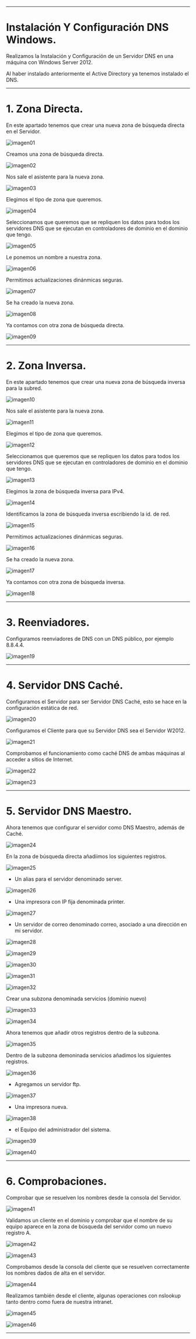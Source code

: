 ___

# **Instalación Y Configuración DNS Windows.**

Realizamos la Instalación y Configuración de un Servidor DNS en una máquina con Windows Server 2012.

Al haber instalado anteriormente el Active Directory ya tenemos instalado el DNS.

---

# **1. Zona Directa.**

En este apartado tenemos que crear una nueva zona de búsqueda directa en el Servidor.

![imagen01](./images/instalacion_y_configuracion_dns_w2012/01.png)

Creamos una zona de búsqueda directa.

![imagen02](./images/instalacion_y_configuracion_dns_w2012/02.png)

Nos sale el asistente para la nueva zona.

![imagen03](./images/instalacion_y_configuracion_dns_w2012/03.png)

Elegimos el tipo de zona que queremos.

![imagen04](./images/instalacion_y_configuracion_dns_w2012/04.png)

Seleccionamos que queremos que se repliquen los datos para todos los servidores DNS que se ejecutan en controladores de dominio en el dominio que tengo.

![imagen05](./images/instalacion_y_configuracion_dns_w2012/05.png)

Le ponemos un nombre a nuestra zona.

![imagen06](./images/instalacion_y_configuracion_dns_w2012/06.png)

Permitimos actualizaciones dinánmicas seguras.

![imagen07](./images/instalacion_y_configuracion_dns_w2012/07.png)

Se ha creado la nueva zona.

![imagen08](./images/instalacion_y_configuracion_dns_w2012/08.png)

Ya contamos con otra zona de búsqueda directa.

![imagen09](./images/instalacion_y_configuracion_dns_w2012/09.png)

---

# **2. Zona Inversa.**

En este apartado tenemos que crear una nueva zona de búsqueda inversa para la subred.

![imagen10](./images/instalacion_y_configuracion_dns_w2012/10.png)

Nos sale el asistente para la nueva zona.

![imagen11](./images/instalacion_y_configuracion_dns_w2012/11.png)

Elegimos el tipo de zona que queremos.

![imagen12](./images/instalacion_y_configuracion_dns_w2012/12.png)

Seleccionamos que queremos que se repliquen los datos para todos los servidores DNS que se ejecutan en controladores de dominio en el dominio que tengo.

![imagen13](./images/instalacion_y_configuracion_dns_w2012/13.png)

Elegimos la zona de búsqueda inversa para IPv4.

![imagen14](./images/instalacion_y_configuracion_dns_w2012/14.png)

Identificamos la zona de búsqueda inversa escribiendo la id. de red.

![imagen15](./images/instalacion_y_configuracion_dns_w2012/15.png)

Permitimos actualizaciones dinánmicas seguras.

![imagen16](./images/instalacion_y_configuracion_dns_w2012/16.png)

Se ha creado la nueva zona.

![imagen17](./images/instalacion_y_configuracion_dns_w2012/17.png)

Ya contamos con otra zona de búsqueda inversa.

![imagen18](./images/instalacion_y_configuracion_dns_w2012/18.png)

---

# **3. Reenviadores.**

Configuramos reenviadores de DNS con un DNS público, por ejemplo 8.8.4.4.

![imagen19](./images/instalacion_y_configuracion_dns_w2012/19.png)

---

# **4. Servidor DNS Caché.**

Configuramos el Servidor para ser Servidor DNS Caché, esto se hace en la configuración estática de red.

![imagen20](./images/instalacion_y_configuracion_dns_w2012/20.png)

Configuramos el Cliente para que su Servidor DNS sea el Servidor W2012.

![imagen21](./images/instalacion_y_configuracion_dns_w2012/21.png)

Comprobamos el funcionamiento como caché DNS de ambas máquinas al acceder a sitios de Internet.

![imagen22](./images/instalacion_y_configuracion_dns_w2012/22.png)

![imagen23](./images/instalacion_y_configuracion_dns_w2012/23.png)

---

# **5. Servidor DNS Maestro.**

Ahora tenemos que configurar el servidor como DNS Maestro, además de Caché.

![imagen24](./images/instalacion_y_configuracion_dns_w2012/24.png)

En la zona de búsqueda directa añadiimos los siguientes registros.

![imagen25](./images/instalacion_y_configuracion_dns_w2012/25.png)

* Un alias para el servidor denominado server.        

![imagen26](./images/instalacion_y_configuracion_dns_w2012/26.png)

* Una impresora con IP fija denominada printer.

![imagen27](./images/instalacion_y_configuracion_dns_w2012/27.png)

* Un servidor de correo denominado correo, asociado a una dirección en mi servidor.

![imagen28](./images/instalacion_y_configuracion_dns_w2012/28.png)

![imagen29](./images/instalacion_y_configuracion_dns_w2012/29.png)

![imagen30](./images/instalacion_y_configuracion_dns_w2012/30.png)

![imagen31](./images/instalacion_y_configuracion_dns_w2012/31.png)

![imagen32](./images/instalacion_y_configuracion_dns_w2012/32.png)

Crear una subzona denominada servicios (dominio nuevo)

![imagen33](./images/instalacion_y_configuracion_dns_w2012/33.png)

![imagen34](./images/instalacion_y_configuracion_dns_w2012/34.png)

Ahora tenemos que añadir otros registros dentro de la subzona.

![imagen35](./images/instalacion_y_configuracion_dns_w2012/35.png)

Dentro de la subzona demoninada servicios añadimos los siguientes registros.

![imagen36](./images/instalacion_y_configuracion_dns_w2012/36.png)

* Agregamos un servidor ftp.

![imagen37](./images/instalacion_y_configuracion_dns_w2012/37.png)

* Una impresora nueva.

![imagen38](./images/instalacion_y_configuracion_dns_w2012/38.png)

* el Equipo del administrador del sistema.

![imagen39](./images/instalacion_y_configuracion_dns_w2012/39.png)

![imagen40](./images/instalacion_y_configuracion_dns_w2012/40.png)

---

# **6. Comprobaciones.**

Comprobar que se resuelven los nombres desde la consola del Servidor.

![imagen41](./images/instalacion_y_configuracion_dns_w2012/41.png)

Validamos un cliente en el dominio y comprobar que el nombre de su equipo aparece en la zona de búsqueda del servidor como un nuevo registro A.

![imagen42](./images/instalacion_y_configuracion_dns_w2012/42.png)

![imagen43](./images/instalacion_y_configuracion_dns_w2012/43.png)

Comprobamos desde la consola del cliente que se resuelven correctamente los nombres dados de alta en el servidor.

![imagen44](./images/instalacion_y_configuracion_dns_w2012/44.png)

Realizamos también desde el cliente, algunas operaciones con nslookup tanto dentro como fuera de nuestra intranet.

![imagen45](./images/instalacion_y_configuracion_dns_w2012/45.png)

![imagen46](./images/instalacion_y_configuracion_dns_w2012/46.png)

---
